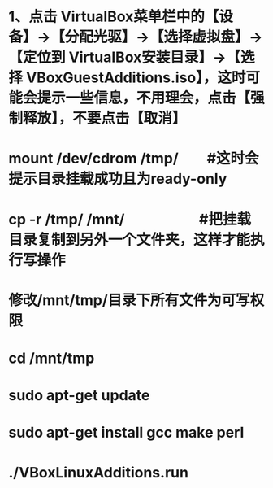 # 1、点击 VirtualBox菜单栏中的【设备】->【分配光驱】->【选择虚拟盘】->【定位到 VirtualBox安装目录】->【选择 VBoxGuestAdditions.iso】，这时可能会提示一些信息，不用理会，点击【强制释放】，不要点击【取消】

# mount /dev/cdrom /tmp/　　#这时会提示目录挂载成功且为ready-only
# cp -r /tmp/ /mnt/　　　　　 #把挂载目录复制到另外一个文件夹，这样才能执行写操作
# 修改/mnt/tmp/目录下所有文件为可写权限
# cd /mnt/tmp
# sudo apt-get update
# sudo apt-get install gcc make perl

# ./VBoxLinuxAdditions.run　
